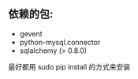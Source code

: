 ## 依赖的包:

- gevent
- python-mysql.connector
- sqlalchemy (> 0.8.0)

最好都用 sudo pip install <package> 的方式来安装
